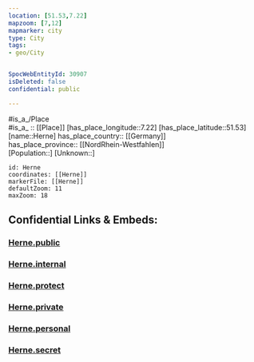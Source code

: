 ```yaml
---
location: [51.53,7.22] 
mapzoom: [7,12] 
mapmarker: city 
type: City
tags:
- geo/City


SpocWebEntityId: 30907
isDeleted: false
confidential: public

---
```

#is_a_/Place  
#is_a_ :: [[Place]] 
[has_place_longitude::7.22] 
[has_place_latitude::51.53] 
[name::Herne] 
has_place_country:: [[Germany]]  
has_place_province:: [[NordRhein-Westfahlen]]  
[Population::] 
[Unknown::] 


```leaflet
id: Herne
coordinates: [[Herne]] 
markerFile: [[Herne]] 
defaultZoom: 11 
maxZoom: 18
```


## Confidential Links & Embeds: 

### [Herne.public](/_public/\Earth\Continent\Europe\Europe~Central\Germany\Germany~West\Nordrhein-Westfalen\counties~NWHerne.public.md) 

### [Herne.internal](/_internal/\Earth\Continent\Europe\Europe~Central\Germany\Germany~West\Nordrhein-Westfalen\counties~NWHerne.internal.md) 

### [Herne.protect](/_protect/\Earth\Continent\Europe\Europe~Central\Germany\Germany~West\Nordrhein-Westfalen\counties~NWHerne.protect.md) 

### [Herne.private](/_private/\Earth\Continent\Europe\Europe~Central\Germany\Germany~West\Nordrhein-Westfalen\counties~NWHerne.private.md) 

### [Herne.personal](/_personal/\Earth\Continent\Europe\Europe~Central\Germany\Germany~West\Nordrhein-Westfalen\counties~NWHerne.personal.md) 

### [Herne.secret](/_secret/\Earth\Continent\Europe\Europe~Central\Germany\Germany~West\Nordrhein-Westfalen\counties~NWHerne.secret.md)

